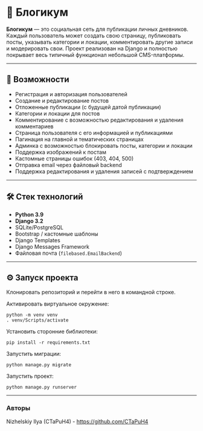 # 📝 Блогикум

**Блогикум** — это социальная сеть для публикации личных дневников. Каждый пользователь может создать свою страницу, публиковать посты, указывать категории и локации, комментировать другие записи и модерировать свои. Проект реализован на Django и полностью покрывает весь типичный функционал небольшой CMS-платформы.

---

## 🚀 Возможности

- Регистрация и авторизация пользователей
- Создание и редактирование постов
- Отложенные публикации (с будущей датой публикации)
- Категории и локации для постов
- Комментирование с возможностью редактирования и удаления комментариев
- Страница пользователя с его информацией и публикациями
- Пагинация на главной и тематических страницах
- Админка с возможностью блокировать посты, категории и локации
- Поддержка изображений к постам
- Кастомные страницы ошибок (403, 404, 500)
- Отправка email через файловый backend
- Поддержка редактирования и удаления записей с подтверждением

---

## 🛠️ Стек технологий

- **Python 3.9**
- **Django 3.2**
- SQLite/PostgreSQL
- Bootstrap / кастомные шаблоны
- Django Templates
- Django Messages Framework
- Файловая почта (`filebased.EmailBackend`)

---

## ⚙️ Запуск проекта
Клонировать репозиторий и перейти в него в командной строке.

Активировать виртуальное окружение:
```
python -m venv venv
. venv/Scripts/activate
```

Установить сторонние библиотеки:
```
pip install -r requirements.txt
```

Запустить миграции:
```
python manage.py migrate
```

Запустить проект:
```
python manage.py runserver
```

---

### Авторы
Nizhelskiy Ilya (CTaPuH4) - https://github.com/CTaPuH4
